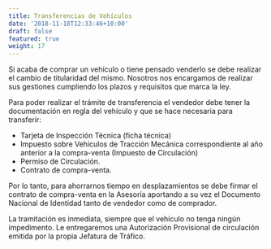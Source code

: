 ```yaml
---
title: Transferencias de Vehículos
date: '2018-11-18T12:33:46+10:00'
draft: false
featured: true
weight: 17
---
```

Si acaba de comprar un vehículo o tiene pensado venderlo se debe realizar el cambio de titularidad del mismo. Nosotros nos encargamos de realizar sus gestiones cumpliendo los plazos y requisitos que marca la ley.

Para poder realizar el trámite de transferencia el vendedor debe tener la documentación en regla del vehículo y que se hace necesaria para transferir:

*   Tarjeta de Inspección Técnica (ficha técnica)
*   Impuesto sobre Vehículos de Tracción Mecánica correspondiente al año anterior a la compra-venta (Impuesto de Circulación)
*   Permiso de Circulación.
*   Contrato de compra-venta.

Por lo tanto, para ahorrarnos tiempo en desplazamientos se debe firmar el contrato de compra-venta en la Asesoría aportando a su vez el Documento Nacional de Identidad tanto de vendedor como de comprador.

La tramitación es inmediata, siempre que el vehículo no tenga ningún impedimento. Le entregaremos una Autorización Provisional de circulación emitida por la propia Jefatura de Tráfico.

